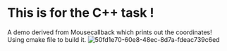 # This is for the C++ task !
A demo derived from Mousecallback which prints out the coordinates!
Using cmake file to build it.
![50fd1e70-60e8-48ec-8d7a-fdeac739c6ed](https://user-images.githubusercontent.com/60438997/215628706-66f1e38a-bcec-42b4-847c-43953439aaa7.jpg)
